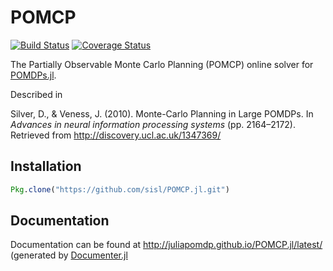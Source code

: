 # POMCP

[![Build Status](https://travis-ci.org/JuliaPOMDP/POMCP.jl.svg?branch=master)](https://travis-ci.org/JuliaPOMDP/POMCP.jl)
[![Coverage Status](https://coveralls.io/repos/github/JuliaPOMDP/POMCP.jl/badge.svg?branch=master)](https://coveralls.io/github/JuliaPOMDP/POMCP.jl?branch=master)

The Partially Observable Monte Carlo Planning (POMCP) online solver for [POMDPs.jl](https://github.com/JuliaPOMDP/POMDPs.jl).

Described in

Silver, D., & Veness, J. (2010). Monte-Carlo Planning in Large POMDPs. In *Advances in neural information processing systems* (pp. 2164–2172). Retrieved from http://discovery.ucl.ac.uk/1347369/

## Installation

```julia
Pkg.clone("https://github.com/sisl/POMCP.jl.git")
```

## Documentation

Documentation can be found at http://juliapomdp.github.io/POMCP.jl/latest/ (generated by [Documenter.jl](https://github.com/MichaelHatherly/Documenter.jl)
